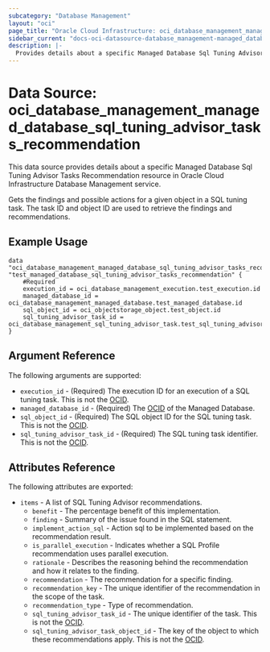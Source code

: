 ```yaml
---
subcategory: "Database Management"
layout: "oci"
page_title: "Oracle Cloud Infrastructure: oci_database_management_managed_database_sql_tuning_advisor_tasks_recommendation"
sidebar_current: "docs-oci-datasource-database_management-managed_database_sql_tuning_advisor_tasks_recommendation"
description: |-
  Provides details about a specific Managed Database Sql Tuning Advisor Tasks Recommendation in Oracle Cloud Infrastructure Database Management service
---
```


# Data Source: oci_database_management_managed_database_sql_tuning_advisor_tasks_recommendation
This data source provides details about a specific Managed Database Sql Tuning Advisor Tasks Recommendation resource in Oracle Cloud Infrastructure Database Management service.

Gets the findings and possible actions for a given object in a SQL tuning task.
The task ID and object ID are used to retrieve the findings and recommendations.


## Example Usage

```hcl
data "oci_database_management_managed_database_sql_tuning_advisor_tasks_recommendation" "test_managed_database_sql_tuning_advisor_tasks_recommendation" {
	#Required
	execution_id = oci_database_management_execution.test_execution.id
	managed_database_id = oci_database_management_managed_database.test_managed_database.id
	sql_object_id = oci_objectstorage_object.test_object.id
	sql_tuning_advisor_task_id = oci_database_management_sql_tuning_advisor_task.test_sql_tuning_advisor_task.id
}
```

## Argument Reference

The following arguments are supported:

* `execution_id` - (Required) The execution ID for an execution of a SQL tuning task. This is not the [OCID](https://docs.cloud.oracle.com/iaas/Content/General/Concepts/identifiers.htm). 
* `managed_database_id` - (Required) The [OCID](https://docs.cloud.oracle.com/iaas/Content/General/Concepts/identifiers.htm) of the Managed Database.
* `sql_object_id` - (Required) The SQL object ID for the SQL tuning task. This is not the [OCID](https://docs.cloud.oracle.com/iaas/Content/General/Concepts/identifiers.htm).
* `sql_tuning_advisor_task_id` - (Required) The SQL tuning task identifier. This is not the [OCID](https://docs.cloud.oracle.com/iaas/Content/General/Concepts/identifiers.htm).


## Attributes Reference

The following attributes are exported:

* `items` - A list of SQL Tuning Advisor recommendations.
	* `benefit` - The percentage benefit of this implementation.
	* `finding` - Summary of the issue found in the SQL statement.
	* `implement_action_sql` - Action sql to be implemented based on the recommendation result.
	* `is_parallel_execution` - Indicates whether a SQL Profile recommendation uses parallel execution.
	* `rationale` - Describes the reasoning behind the recommendation and how it relates to the finding.
	* `recommendation` - The recommendation for a specific finding.
	* `recommendation_key` - The unique identifier of the recommendation in the scope of the task.
	* `recommendation_type` - Type of recommendation.
	* `sql_tuning_advisor_task_id` - The unique identifier of the task. This is not the [OCID](https://docs.cloud.oracle.com/iaas/Content/General/Concepts/identifiers.htm).
	* `sql_tuning_advisor_task_object_id` - The key of the object to which these recommendations apply. This is not the [OCID](https://docs.cloud.oracle.com/iaas/Content/General/Concepts/identifiers.htm). 

